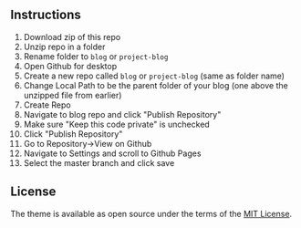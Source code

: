 ## Instructions

1. Download zip of this repo
2. Unzip repo in a folder
3. Rename folder to `blog` or `project-blog`
4. Open Github for desktop
5. Create a new repo called `blog` or `project-blog` (same as folder name)
6. Change Local Path to be the parent folder of your blog (one above the unzipped file from earlier)
7. Create Repo
8. Navigate to blog repo and click "Publish Repository"
9. Make sure "Keep this code private" is unchecked
10. Click "Publish Repository"
11. Go to Repository->View on Github
12. Navigate to Settings and scroll to Github Pages
13. Select the master branch and click save


## License

The theme is available as open source under the terms of the [MIT License](https://opensource.org/licenses/MIT).
